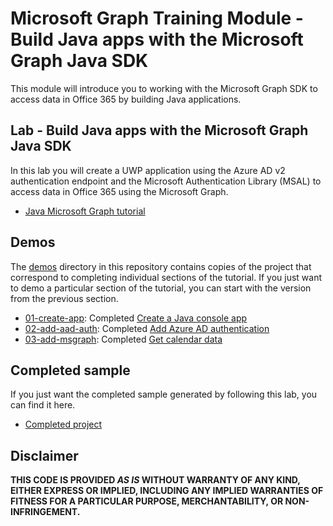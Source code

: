 # Microsoft Graph Training Module - Build Java apps with the Microsoft Graph Java SDK

This module will introduce you to working with the Microsoft Graph SDK to access data in Office 365 by building Java applications.

## Lab - Build Java apps with the Microsoft Graph Java SDK

In this lab you will create a UWP application using the Azure AD v2 authentication endpoint and the Microsoft Authentication Library (MSAL) to access data in Office 365 using the Microsoft Graph.

- [Java Microsoft Graph tutorial](https://docs.microsoft.com/graph/tutorials/java)

## Demos

The [demos](./demos) directory in this repository contains copies of the project that correspond to completing individual sections of the tutorial. If you just want to demo a particular section of the tutorial, you can start with the version from the previous section.

- [01-create-app](Demos/01-create-app): Completed [Create a Java console app](https://docs.microsoft.com/graph/tutorials/java?tutorial-step=1)
- [02-add-aad-auth](Demos/02-add-aad-auth): Completed [Add Azure AD authentication](https://docs.microsoft.com/graph/tutorials/java?tutorial-step=3)
- [03-add-msgraph](Demos/03-add-msgraph): Completed [Get calendar data](https://docs.microsoft.com/graph/tutorials/java?tutorial-step=4)

## Completed sample

If you just want the completed sample generated by following this lab, you can find it here.

- [Completed project](Demos/03-add-msgraph)

## Disclaimer

**THIS CODE IS PROVIDED _AS IS_ WITHOUT WARRANTY OF ANY KIND, EITHER EXPRESS OR IMPLIED, INCLUDING ANY IMPLIED WARRANTIES OF FITNESS FOR A PARTICULAR PURPOSE, MERCHANTABILITY, OR NON-INFRINGEMENT.**
